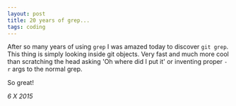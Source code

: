 ```yaml
---
layout: post
title: 20 years of grep...
tags: coding
---
```


After so many years of using ``grep`` I was amazed today to discover ``git grep``.
This thing is simply looking inside git objects. Very fast and much more cool than
scratching the head asking 'Oh where did I put it' or inventing proper `-r` args
to the normal grep.

So great!

<!--eoe-->
*6 X 2015*
